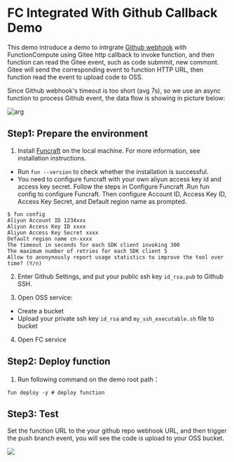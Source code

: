# FC Integrated With Github Callback Demo

This demo introduce a demo to intrgrate [Github webhook](https://docs.github.com/en/developers/webhooks-and-events/about-webhooks) with FunctionCompute using Gitee http callback to invoke function, and then function can read the Gitee event, such as code submmit, new commont. Gitee will send the corresponding event to function HTTP URL, then function read the event to upload code to OSS.

Since Github webhook's timeout is too short (avg 7s), so we use an async function to process Github event, the data flow is showing in picture below:

![arg](https://congxiao-us.oss-us-west-1.aliyuncs.com/Untitled%20Diagram.png)


## Step1: Prepare the environment
1. Install [Funcraft](https://help.aliyun.com/document_detail/140283.html?spm=a2c4g.11186623.6.820.6a034e21y2jlx1) on the local machine. For more information, see installation instructions.
  - Run `fun --version` to check whether the installation is successful.
  - You need to configure funcraft with your own aliyun access key id and access key secret. Follow the steps in Configure Funcraft .Run fun config to configure Funcraft. Then configure Account ID, Access Key ID, Access Key Secret, and Default region name as prompted.

```
$ fun config
Aliyun Account ID 1234xxx
Aliyun Access Key ID xxxx
Aliyun Access Key Secret xxxx
Default region name cn-xxxx
The timeout in seconds for each SDK client invoking 300
The maximum number of retries for each SDK client 5
Allow to anonynously report usage statistics to improve the tool over time? (Y/n)

```
2. Enter Github Settings, and put your public ssh key `id_rsa.pub` to Github SSH.

3. Open OSS service: 
  - Create a bucket
  - Upload your private ssh key `id_rsa` and `my_ssh_executable.sh` file to bucket
4. Open FC service

## Step2: Deploy function
1. Run following command on the demo root path：

 ```
fun deploy -y # deploy function
```


## Step3: Test

Set the function URL to the your github repo webhook URL, and then trigger the push branch event, you will see the code is upload to your OSS bucket.

![](https://congxiao.oss-cn-beijing.aliyuncs.com/%E6%88%AA%E5%B1%8F2021-02-24%20%E4%B8%8B%E5%8D%887.58.16.png)

